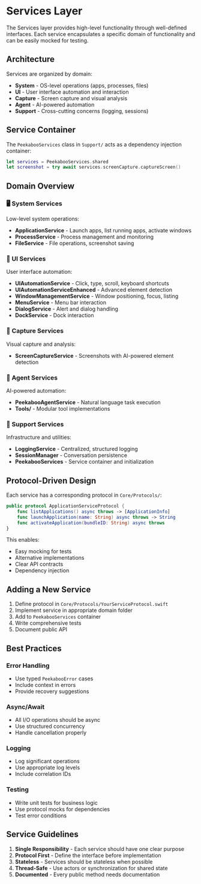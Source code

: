 # Services Layer

The Services layer provides high-level functionality through well-defined interfaces. Each service encapsulates a specific domain of functionality and can be easily mocked for testing.

## Architecture

Services are organized by domain:
- **System** - OS-level operations (apps, processes, files)
- **UI** - User interface automation and interaction
- **Capture** - Screen capture and visual analysis
- **Agent** - AI-powered automation
- **Support** - Cross-cutting concerns (logging, sessions)

## Service Container

The `PeekabooServices` class in `Support/` acts as a dependency injection container:

```swift
let services = PeekabooServices.shared
let screenshot = try await services.screenCapture.captureScreen()
```

## Domain Overview

### 🖥️ System Services
Low-level system operations:
- **ApplicationService** - Launch apps, list running apps, activate windows
- **ProcessService** - Process management and monitoring
- **FileService** - File operations, screenshot saving

### 🎯 UI Services
User interface automation:
- **UIAutomationService** - Click, type, scroll, keyboard shortcuts
- **UIAutomationServiceEnhanced** - Advanced element detection
- **WindowManagementService** - Window positioning, focus, listing
- **MenuService** - Menu bar interaction
- **DialogService** - Alert and dialog handling
- **DockService** - Dock interaction

### 📸 Capture Services
Visual capture and analysis:
- **ScreenCaptureService** - Screenshots with AI-powered element detection

### 🤖 Agent Services
AI-powered automation:
- **PeekabooAgentService** - Natural language task execution
- **Tools/** - Modular tool implementations

### 🔧 Support Services
Infrastructure and utilities:
- **LoggingService** - Centralized, structured logging
- **SessionManager** - Conversation persistence
- **PeekabooServices** - Service container and initialization

## Protocol-Driven Design

Each service has a corresponding protocol in `Core/Protocols/`:

```swift
public protocol ApplicationServiceProtocol {
    func listApplications() async throws -> [ApplicationInfo]
    func launchApplication(name: String) async throws -> String
    func activateApplication(bundleID: String) async throws
}
```

This enables:
- Easy mocking for tests
- Alternative implementations
- Clear API contracts
- Dependency injection

## Adding a New Service

1. Define protocol in `Core/Protocols/YourServiceProtocol.swift`
2. Implement service in appropriate domain folder
3. Add to `PeekabooServices` container
4. Write comprehensive tests
5. Document public API

## Best Practices

### Error Handling
- Use typed `PeekabooError` cases
- Include context in errors
- Provide recovery suggestions

### Async/Await
- All I/O operations should be async
- Use structured concurrency
- Handle cancellation properly

### Logging
- Log significant operations
- Use appropriate log levels
- Include correlation IDs

### Testing
- Write unit tests for business logic
- Use protocol mocks for dependencies
- Test error conditions

## Service Guidelines

1. **Single Responsibility** - Each service should have one clear purpose
2. **Protocol First** - Define the interface before implementation
3. **Stateless** - Services should be stateless when possible
4. **Thread-Safe** - Use actors or synchronization for shared state
5. **Documented** - Every public method needs documentation